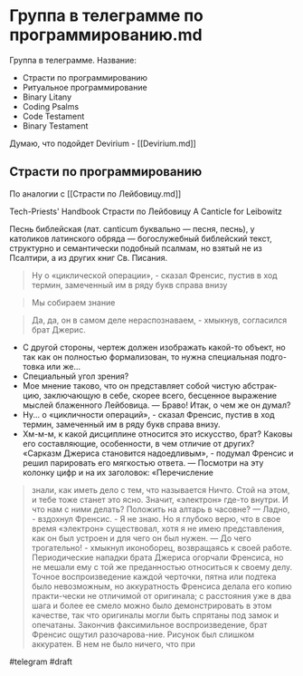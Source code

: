 # Группа в телеграмме по программированию.md

Группа в телеграмме. Название:
- Страсти по программированию
- Ритуальное программирование
- Binary Litany
- Coding Psalms
- Code Testament
- Binary Testament

Думаю, что подойдет Devirium - [[Devirium.md]]

## Страсти по программированию

По аналогии с [[Страсти по Лейбовицу.md]]

Tech-Priests' Handbook
Страсти по Лейбовицу
A Canticle for Leibowitz

Песнь библейская (лат. canticum буквально — песня, песнь), у католиков латинского обряда — богослужебный библейский текст, структурно и семантически подобный псалмам, но взятый не из Псалтири, а из других книг Св. Писания.

> Ну о «циклической операции», - сказал Френсис, пустив в ход термин, замеченный им в ряду букв справа внизу

> Мы собираем знание

> Да, да, он в самом деле нераспознаваем, - хмыкнув, согласился брат Джерис.
- С другой стороны, чертеж должен изображать какой-то объект, но так как он полностью формализован, то нужна специальная подго-товка или же...
- Специальный угол зрения?
- Мое мнение таково, что он представляет собой чистую абстрак-цию, заключающую в себе, скорее всего, бесценное выражение мыслей блаженного Лейбовица.
— Браво! Итак, о чем же он думал?
- Ну... о «цикличности операций», - сказал Френсис, пустив в ход термин, замеченный им в ряду букв справа внизу.
- Хм-м-м, к какой дисциплине относится это искусство, брат? Каковы его составляющие, особенности, в чем отличие от других?
«Сарказм Джериса становится надоедливым», - подумал Френсис и решил парировать его мягкостью ответа.
— Посмотри на эту колонку цифр и на их заголовок: «Перечисление

> знали, как иметь дело с тем, что называется Ничто. Стой на этом, и тебе тоже станет это ясно. Значит, «электрон» где-то внутри. И что нам с ними делать? Положить на алтарь в часовне?
— Ладно, - вздохнул Френсис. - Я не знаю. Но я глубоко верю, что в свое время «электрон» существовал, хотя я не имею представления, как он был устроен и для чего он был нужен.
— До чего трогательно! - хмыкнул иконоборец, возвращаясь к своей работе.
Периодические нападки брата Джериса огорчали Френсиса, но не мешали ему с той же преданностью относиться к своему делу.
Точное воспроизведение каждой черточки, пятна или подтека было невозможным, но аккуратность Френсиса делала его копию практи-чески не отличимой от оригинала; с расстояния уже в два шага и более ее смело можно было демонстрировать в этом качестве, так что оригиналы могли быть спрятаны под замок и опечатаны. Закончив факсимильное воспроизведение, брат Френсис ощутил разочарова-ние. Рисунок был слишком аккуратен. В нем не было ничего, что при

#telegram
#draft
